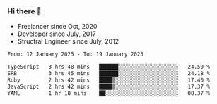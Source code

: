 ### Hi there 👋

- Freelancer since Oct, 2020
- Developer since July, 2017
- Structral Engineer since July, 2012

<!--START_SECTION:waka-->

```txt
From: 12 January 2025 - To: 19 January 2025

TypeScript   3 hrs 48 mins   ██████░░░░░░░░░░░░░░░░░░░   24.50 %
ERB          3 hrs 45 mins   ██████░░░░░░░░░░░░░░░░░░░   24.18 %
Ruby         2 hrs 42 mins   ████▒░░░░░░░░░░░░░░░░░░░░   17.40 %
JavaScript   2 hrs 42 mins   ████▒░░░░░░░░░░░░░░░░░░░░   17.37 %
YAML         1 hr 18 mins    ██░░░░░░░░░░░░░░░░░░░░░░░   08.37 %
```

<!--END_SECTION:waka-->
